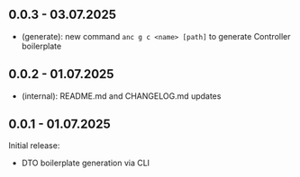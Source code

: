 ## 0.0.3 - 03.07.2025

- (generate): new command `anc g c <name> [path]` to generate Controller boilerplate

## 0.0.2 - 01.07.2025

- (internal): README.md and CHANGELOG.md updates

## 0.0.1 - 01.07.2025

Initial release:
- DTO boilerplate generation via CLI